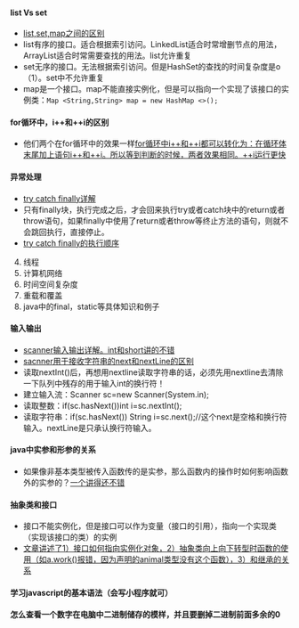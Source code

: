 #### list Vs set
- [list,set,map之间的区别](https://www.cnblogs.com/IvesHe/p/6108933.html)
- list有序的接口。适合根据索引访问。LinkedList适合时常增删节点的用法，ArrayList适合时常需要查找的用法。list允许重复
- set无序的接口。无法根据索引访问。但是HashSet的查找的时间复杂度是o（1）。set中不允许重复
- map是一个接口。map不能直接实例化，但是可以指向一个实现了该接口的实例类：`Map <String,String> map = new HashMap <>();`

#### for循环中，i++和++i的区别
- 他们两个在for循环中的效果一样[for循环中i++和++i都可以转化为：在循环体末尾加上语句i++和++i。所以等到判断的时候，两者效果相同。++i运行更快](https://blog.csdn.net/github_37847975/article/details/77369851?depth_1-utm_source=distribute.pc_relevant.none-task-blog-BlogCommendFromBaidu-3&utm_source=distribute.pc_relevant.none-task-blog-BlogCommendFromBaidu-3)

#### 异常处理
- [try catch finally详解](https://blog.csdn.net/sugar_no1/article/details/88593255)
- 只有finally块，执行完成之后，才会回来执行try或者catch块中的return或者throw语句，如果finally中使用了return或者throw等终止方法的语句，则就不会跳回执行，直接停止。
- [try catch finally的执行顺序](https://blog.csdn.net/yuanmoxun0217/article/details/80939114?depth_1-utm_source=distribute.pc_relevant.none-task-blog-BlogCommendFromBaidu-9&utm_source=distribute.pc_relevant.none-task-blog-BlogCommendFromBaidu-9)

4. 线程
5. 计算机网络
6. 时间空间复杂度
7. 重载和覆盖
8. java中的final，static等具体知识和例子

#### 输入输出
- [scanner输入输出详解。int和short讲的不错](https://blog.csdn.net/wobushixiaobailian/article/details/80279880?depth_1-utm_source=distribute.pc_relevant.none-task-blog-BlogCommendFromBaidu-32&utm_source=distribute.pc_relevant.none-task-blog-BlogCommendFromBaidu-32)
- [sacnner用于接收字符串的next和nextLine的区别](https://blog.csdn.net/csdn_9527666/article/details/77917047)
- 读取nextInt()后，再想用nextline读取字符串的话，必须先用nextline去清除一下队列中残存的用于输入int的换行符！
- 建立输入流：Scanner sc=new Scanner(System.in);
- 读取整数：if(sc.hasNext())int i=sc.nextInt();
- 读取字符串：if(sc.hasNext()) String i=sc.next();//这个next是空格和换行符输入。nextLine是只承认换行符输入。

#### java中实参和形参的关系
- 如果像非基本类型被传入函数传的是实参，那么函数内的操作时如何影响函数外的实参的？[一个讲得还不错](https://www.cnblogs.com/yaoruozi/p/8569906.html)
#### 抽象类和接口
- 接口不能实例化，但是接口可以作为变量（接口的引用），指向一个实现类（实现该接口的类）的实例
- [文章讲述了1）接口如何指向实例化对象，2）抽象类向上向下转型时函数的使用（如a.work()报错，因为声明的animal类型没有这个函数），3）和继承的关系](https://blog.csdn.net/Qiuzhongweiwei/article/details/80749258?depth_1-utm_source=distribute.pc_relevant.none-task-blog-BlogCommendFromBaidu-1&utm_source=distribute.pc_relevant.none-task-blog-BlogCommendFromBaidu-1)

#### 学习javascript的基本语法（会写小程序就可）

#### 怎么查看一个数字在电脑中二进制储存的模样，并且要删掉二进制前面多余的0
